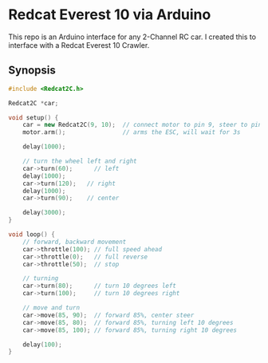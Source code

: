 # Redcat Everest 10 via Arduino
This repo is an Arduino interface for any 2-Channel RC car.  I created this to interface with a Redcat Everest 10 Crawler.

## Synopsis

```c++
#include <Redcat2C.h>

Redcat2C *car;

void setup() {
    car = new Redcat2C(9, 10);  // connect motor to pin 9, steer to pin 10
    motor.arm();                // arms the ESC, will wait for 3s

    delay(1000);

    // turn the wheel left and right
    car->turn(60);      // left
    delay(1000);
    car->turn(120);   // right
    delay(1000);
    car->turn(90);    // center

    delay(3000);
}

void loop() {
    // forward, backward movement
    car->throttle(100); // full speed ahead
    car->throttle(0);   // full reverse
    car->throttle(50);  // stop

    // turning
    car->turn(80);      // turn 10 degrees left
    car->turn(100);     // turn 10 degrees right

    // move and turn
    car->move(85, 90);  // forward 85%, center steer
    car->move(85, 80);  // forward 85%, turning left 10 degrees
    car->move(85, 100); // forward 85%, turning right 10 degrees

    delay(100);
}
```

